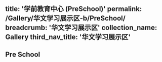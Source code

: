 title: '学前教育中心 (PreSchool)'
permalink: /Gallery/华文学习展示区-b/PreSchool/
breadcrumb: '华文学习展示区'
collection_name: Gallery
third_nav_title: '华文学习展示区'
---
## Pre School
